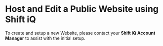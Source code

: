 # Host and Edit a Public Website using Shift iQ

To create and setup a new Website, please contact your **Shift iQ Account Manager** to assist with the initial setup.

